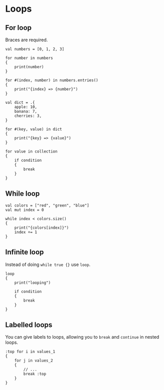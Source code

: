 # Loops

## For loop

Braces are required.

```thp
val numbers = [0, 1, 2, 3]

for number in numbers
{
    print(number)
}

for #(index, number) in numbers.entries()
{
    print("{index} => {number}")
}
```

```thp
val dict = .{
    apple: 10,
    banana: 7,
    cherries: 3,
}

for #(key, value) in dict
{
    print("{key} => {value}")
}
```

```thp
for value in collection
{
    if condition
    {
        break
    }
}
```


## While loop

```thp
val colors = ["red", "green", "blue"]
val mut index = 0

while index < colors.size()
{
    print("{colors[index]}")
    index += 1
}
```


## Infinite loop

Instead of doing `while true {}` use `loop`.

```thp
loop
{
    print("looping")

    if condition
    {
        break
    }
}
```


## Labelled loops

You can give labels to loops, allowing you to `break` and `continue` in nested loops.

```thp
:top for i in values_1
{
    for j in values_2
    {
        // ...
        break :top
    }
}
```








